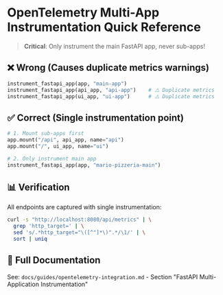 # OpenTelemetry Multi-App Instrumentation Quick Reference

> **Critical**: Only instrument the main FastAPI app, never sub-apps!

## ❌ Wrong (Causes duplicate metrics warnings)

```python
instrument_fastapi_app(app, "main-app")
instrument_fastapi_app(api_app, "api-app")    # ⚠️ Duplicate metrics
instrument_fastapi_app(ui_app, "ui-app")      # ⚠️ Duplicate metrics
```

## ✅ Correct (Single instrumentation point)

```python
# 1. Mount sub-apps first
app.mount("/api", api_app, name="api")
app.mount("/", ui_app, name="ui")

# 2. Only instrument main app
instrument_fastapi_app(app, "mario-pizzeria-main")
```

## 📊 Verification

All endpoints are captured with single instrumentation:

```bash
curl -s "http://localhost:8080/api/metrics" | \
  grep 'http_target=' | \
  sed 's/.*http_target="\([^"]*\)".*/\1/' | \
  sort | uniq
```

## 📖 Full Documentation

See: `docs/guides/opentelemetry-integration.md` - Section "FastAPI Multi-Application Instrumentation"

